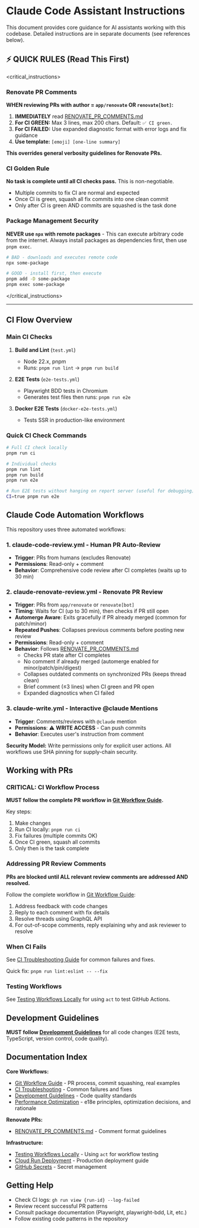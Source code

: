 # Claude Code Assistant Instructions

This document provides core guidance for AI assistants working with this codebase. Detailed instructions are in separate documents (see references below).

## ⚡ QUICK RULES (Read This First)

<critical_instructions>

### Renovate PR Comments
**WHEN reviewing PRs with author = `app/renovate` OR `renovate[bot]`:**

1. **IMMEDIATELY** read [RENOVATE_PR_COMMENTS.md](docs/RENOVATE_PR_COMMENTS.md)
2. **For CI GREEN:** Max 3 lines, max 200 chars. Default: `✅ CI green.`
3. **For CI FAILED:** Use expanded diagnostic format with error logs and fix guidance
4. **Use template:** `[emoji] [one-line summary]`

**This overrides general verbosity guidelines for Renovate PRs.**

### CI Golden Rule
**No task is complete until all CI checks pass.** This is non-negotiable.
- Multiple commits to fix CI are normal and expected
- Once CI is green, squash all fix commits into one clean commit
- Only after CI is green AND commits are squashed is the task done

### Package Management Security
**NEVER use `npx` with remote packages** - This can execute arbitrary code from the internet.
Always install packages as dependencies first, then use `pnpm exec`.

```bash
# BAD - downloads and executes remote code
npx some-package

# GOOD - install first, then execute
pnpm add -D some-package
pnpm exec some-package
```

</critical_instructions>

---

## CI Flow Overview

### Main CI Checks

1. **Build and Lint** (`test.yml`)
   - Node 22.x, pnpm
   - Runs: `pnpm run lint` → `pnpm run build`

2. **E2E Tests** (`e2e-tests.yml`)
   - Playwright BDD tests in Chromium
   - Generates test files then runs: `pnpm run e2e`

3. **Docker E2E Tests** (`docker-e2e-tests.yml`)
   - Tests SSR in production-like environment

### Quick CI Check Commands

```bash
# Full CI check locally
pnpm run ci

# Individual checks
pnpm run lint
pnpm run build
pnpm run e2e

# Run E2E tests without hanging on report server (useful for debugging)
CI=true pnpm run e2e
```

## Claude Code Automation Workflows

This repository uses three automated workflows:

### 1. claude-code-review.yml - Human PR Auto-Review
- **Trigger**: PRs from humans (excludes Renovate)
- **Permissions**: Read-only + comment
- **Behavior**: Comprehensive code review after CI completes (waits up to 30 min)

### 2. claude-renovate-review.yml - Renovate PR Review
- **Trigger**: PRs from `app/renovate` or `renovate[bot]`
- **Timing**: Waits for CI (up to 30 min), then checks if PR still open
- **Automerge Aware**: Exits gracefully if PR already merged (common for patch/minor)
- **Repeated Pushes**: Collapses previous comments before posting new review
- **Permissions**: Read-only + comment
- **Behavior**: Follows [RENOVATE_PR_COMMENTS.md](docs/RENOVATE_PR_COMMENTS.md)
  - Checks PR state after CI completes
  - No comment if already merged (automerge enabled for minor/patch/pin/digest)
  - Collapses outdated comments on synchronized PRs (keeps thread clean)
  - Brief comment (≤3 lines) when CI green and PR open
  - Expanded diagnostics when CI failed

### 3. claude-write.yml - Interactive @claude Mentions
- **Trigger**: Comments/reviews with `@claude` mention
- **Permissions**: ⚠️ **WRITE ACCESS** - Can push commits
- **Behavior**: Executes user's instruction from comment

**Security Model:** Write permissions only for explicit user actions. All workflows use SHA pinning for supply-chain security.

## Working with PRs

### CRITICAL: CI Workflow Process

**MUST follow the complete PR workflow in [Git Workflow Guide](docs/git-workflow-guide.md).**

Key steps:
1. Make changes
2. Run CI locally: `pnpm run ci`
3. Fix failures (multiple commits OK)
4. Once CI green, squash all commits
5. Only then is the task complete

### Addressing PR Review Comments

**PRs are blocked until ALL relevant review comments are addressed AND resolved.**

Follow the complete workflow in [Git Workflow Guide](docs/git-workflow-guide.md#addressing-pr-review-comments):
1. Address feedback with code changes
2. Reply to each comment with fix details
3. Resolve threads using GraphQL API
4. For out-of-scope comments, reply explaining why and ask reviewer to resolve

### When CI Fails

See [CI Troubleshooting Guide](docs/ci-troubleshooting.md) for common failures and fixes.

Quick fix: `pnpm run lint:eslint -- --fix`

### Testing Workflows

See [Testing Workflows Locally](docs/testing-github-workflows-locally.md) for using `act` to test GitHub Actions.

## Development Guidelines

**MUST follow [Development Guidelines](docs/development-guidelines.md)** for all code changes (E2E tests, TypeScript, version control, code quality).

## Documentation Index

**Core Workflows:**
- [Git Workflow Guide](docs/git-workflow-guide.md) - PR process, commit squashing, real examples
- [CI Troubleshooting](docs/ci-troubleshooting.md) - Common failures and fixes
- [Development Guidelines](docs/development-guidelines.md) - Code quality standards
- [Performance Optimization](docs/performance-optimization.md) - e18e principles, optimization decisions, and rationale

**Renovate PRs:**
- [RENOVATE_PR_COMMENTS.md](docs/RENOVATE_PR_COMMENTS.md) - Comment format guidelines

**Infrastructure:**
- [Testing Workflows Locally](docs/testing-github-workflows-locally.md) - Using `act` for workflow testing
- [Cloud Run Deployment](docs/cloud-run-deployment.md) - Production deployment guide
- [GitHub Secrets](docs/github-secrets.md) - Secret management

## Getting Help

- Check CI logs: `gh run view {run-id} --log-failed`
- Review recent successful PR patterns
- Consult package documentation (Playwright, playwright-bdd, Lit, etc.)
- Follow existing code patterns in the repository
